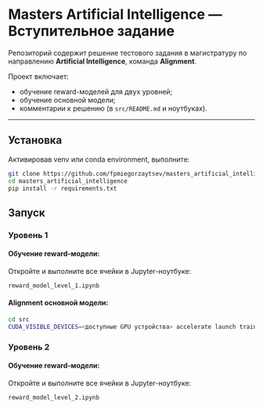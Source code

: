 # Masters Artificial Intelligence — Вступительное задание

Репозиторий содержит решение тестового задания в магистратуру по направлению **Artificial Intelligence**, команда **Alignment**.

Проект включает:
- обучение reward-моделей для двух уровней;
- обучение основной модели;
- комментарии к решению (в `src/README.md` и ноутбуках).

---

## Установка

Активировав venv или conda environment, выполните:

```bash
git clone https://github.com/fpmiegorzaytsev/masters_artificial_intelligence.git
cd masters_artificial_intelligence
pip install -r requirements.txt
```

## Запуск

### Уровень 1

#### Обучение reward-модели:

Откройте и выполните все ячейки в Jupyter-ноутбуке:


`reward_model_level_1.ipynb`


#### Alignment основной модели:

```bash
cd src
CUDA_VISIBLE_DEVICES=<доступные GPU устройства> accelerate launch train.py
```

### Уровень 2

#### Обучение reward-модели:

Откройте и выполните все ячейки в Jupyter-ноутбуке:

`reward_model_level_2.ipynb`
